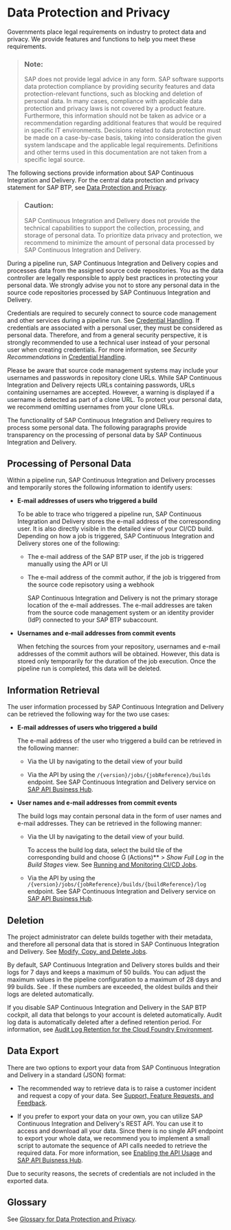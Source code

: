 <!-- loioece763abc3fb4ca39c19f908978cb69c -->

<link rel="stylesheet" type="text/css" href="css/sap-icons.css"/>

# Data Protection and Privacy

Governments place legal requirements on industry to protect data and privacy. We provide features and functions to help you meet these requirements.

> ### Note:  
> SAP does not provide legal advice in any form. SAP software supports data protection compliance by providing security features and data protection-relevant functions, such as blocking and deletion of personal data. In many cases, compliance with applicable data protection and privacy laws is not covered by a product feature. Furthermore, this information should not be taken as advice or a recommendation regarding additional features that would be required in specific IT environments. Decisions related to data protection must be made on a case-by-case basis, taking into consideration the given system landscape and the applicable legal requirements. Definitions and other terms used in this documentation are not taken from a specific legal source.

The following sections provide information about SAP Continuous Integration and Delivery. For the central data protection and privacy statement for SAP BTP, see [Data Protection and Privacy](https://help.sap.com/viewer/65de2977205c403bbc107264b8eccf4b/Cloud/en-US/7e513d31704a4a87831191e504ca850a.html).

> ### Caution:  
> SAP Continuous Integration and Delivery does not provide the technical capabilities to support the collection, processing, and storage of personal data. To prioritize data privacy and protection, we recommend to minimize the amount of personal data processed by SAP Continuous Integration and Delivery.

During a pipeline run, SAP Continuous Integration and Delivery copies and processes data from the assigned source code repositories. You as the data controller are legally responsible to apply best practices in protecting your personal data. We strongly advise you not to store any personal data in the source code repositories processed by SAP Continuous Integration and Delivery.

Credentials are required to securely connect to source code management and other services during a pipeline run. See [Credential Handling](credential-handling-e26a096.md#loioe26a096409e344ad8a134a6eb39d8ee9). If credentials are associated with a personal user, they must be considered as personal data. Therefore, and from a general security perspective, it is strongly recommended to use a technical user instead of your personal user when creating credentials. For more information, see *Security Recommendations* in [Credential Handling](credential-handling-e26a096.md#loioe26a096409e344ad8a134a6eb39d8ee9).

Please be aware that source code management systems may include your usernames and passwords in repository clone URLs. While SAP Continuous Integration and Delivery rejects URLs containing passwords, URLs containing usernames are accepted. However, a warning is displayed if a username is detected as part of a clone URL. To protect your personal data, we recommend omitting usernames from your clone URLs.

The functionality of SAP Continuous Integration and Delivery requires to process some personal data. The following paragraphs provide transparency on the processing of personal data by SAP Continuous Integration and Delivery.

<a name="loioca8276194a65407b80bae43b4faece47"/>

<!-- loioca8276194a65407b80bae43b4faece47 -->

## Processing of Personal Data

Within a pipeline run, SAP Continuous Integration and Delivery processes and temporarily stores the following information to identify users:

-   **E-mail addresses of users who triggered a build**

    To be able to trace who triggered a pipeline run, SAP Continuous Integration and Delivery stores the e-mail address of the corresponding user. It is also directly visible in the detailed view of your CI/CD build. Depending on how a job is triggered, SAP Continuous Integration and Delivery stores one of the following:

    -   The e-mail address of the SAP BTP user, if the job is triggered manually using the API or UI

    -   The e-mail address of the commit author, if the job is triggered from the source code repisotory using a webhook

        SAP Continuous Integration and Delivery is not the primary storage location of the e-mail addresses. The e-mail addresses are taken from the source code management system or an identity provider \(IdP\) connected to your SAP BTP subaccount.


-   **Usernames and e-mail addresses from commit events**

    When fetching the sources from your repository, usernames and e-mail addresses of the commit authors will be obtained. However, this data is stored only temporarily for the duration of the job execution. Once the pipeline run is completed, this data will be deleted.


<a name="loio499058c8dabd4ebba7218a90bffdd901"/>

<!-- loio499058c8dabd4ebba7218a90bffdd901 -->

## Information Retrieval

The user information processed by SAP Continuous Integration and Delivery can be retrieved the following way for the two use cases:

-   **E-mail addresses of users who triggered a build**

    The e-mail address of the user who triggered a build can be retrieved in the following manner:

    -   Via the UI by navigating to the detail view of your build

    -   Via the API by using the `/{version}/jobs/{jobReference}/builds` endpoint. See SAP Continuous Integration and Delivery service on [SAP API Business Hub](https://api.sap.com/api/CloudCiApiSuite/overview).


-   **User names and e-mail addresses from commit events**

    The build logs may contain personal data in the form of user names and e-mail addresses. They can be retrieved in the following manner:

    -   Via the UI by navigating to the detail view of your build.

        To access the build log data, select the build tile of the corresponding build and choose <span class="SAP-icons-V5"></span> \(Actions\)** \> *Show Full Log* in the *Build Stages* view. See [Running and Monitoring CI/CD Jobs](https://help.sap.com/viewer/SAP-Cloud-Platform-Continuous-Integration-and-Delivery/db8521cc85924f78b7e92b1ea69fdf94.html).

    -   Via the API by using the `/{version}/jobs/{jobReference}/builds/{buildReference}/log` endpoint. See SAP Continuous Integration and Delivery service on [SAP API Business Hub](https://api.sap.com/api/CloudCiApiSuite/overview).



<a name="loiob9bc56a3041a4d0fae2d6c98320fd787"/>

<!-- loiob9bc56a3041a4d0fae2d6c98320fd787 -->

## Deletion

The project administrator can delete builds together with their metadata, and therefore all personal data that is stored in SAP Continuous Integration and Delivery. See [Modify, Copy, and Delete Jobs](modify-copy-and-delete-jobs-21fd276.md).

By default, SAP Continuous Integration and Delivery stores builds and their logs for 7 days and keeps a maximum of 50 builds. You can adjust the maximum values in the pipeline configuration to a maximum of 28 days and 99 builds. See  <?sap-ot O2O class="- topic/xref " href="d748920175554221be1ba8b461ada030.xml" text="" desc="" xtrc="xref:2" xtrf="file:/home/builder/src/dita-all/nyp1624030053288/loio3d9e638cafea4b6c8160689ae0af37c8_en-US/src/content/localization/en-us/b9bc56a3041a4d0fae2d6c98320fd787.xml" output-class="" outputTopicFile="file:/home/builder/tp.net.sf.dita-ot/2.3/plugins/com.elovirta.dita.markdown_1.3.0/xsl/dita2markdownImpl.xsl" ?> . If these numbers are exceeded, the oldest builds and their logs are deleted automatically.

If you disable SAP Continuous Integration and Delivery in the SAP BTP cockpit, all data that belongs to your account is deleted automatically. Audit log data is automatically deleted after a defined retention period. For information, see [Audit Log Retention for the Cloud Foundry Environment](https://help.sap.com/viewer/65de2977205c403bbc107264b8eccf4b/Cloud/en-US/adaefa64228e49ddbe40c15f63a4f74b.html).

<a name="loio3845cad34e294213be4f2335ceb0a05d"/>

<!-- loio3845cad34e294213be4f2335ceb0a05d -->

## Data Export

There are two options to export your data from SAP Continuous Integration and Delivery in a standard \(JSON\) format:

-   The recommended way to retrieve data is to raise a customer incident and request a copy of your data. See [Support, Feature Requests, and Feedback](support-feature-requests-and-feedback-6e10ad4.md).

-   If you prefer to export your data on your own, you can utilize SAP Continuous Integration and Delivery's REST API. You can use it to access and download all your data. Since there is no single API endpoint to export your whole data, we recommend you to implement a small script to automate the sequence of API calls needed to retrieve the required data. For more information, see [Enabling the API Usage](enabling-the-api-usage-1aedc23.md) and [SAP API Buisness Hub](https://api.sap.com/api/CloudCiApiSuite/overview).


Due to security reasons, the secrets of credentials are not included in the exported data.

<a name="loio99f4bba1621247c68aac6e6a7bfb0203"/>

<!-- loio99f4bba1621247c68aac6e6a7bfb0203 -->

## Glossary

See [Glossary for Data Protection and Privacy](https://help.sap.com/viewer/65de2977205c403bbc107264b8eccf4b/Cloud/en-US/a57e0ab085404ef483a8c99e50cbf91e.html).

